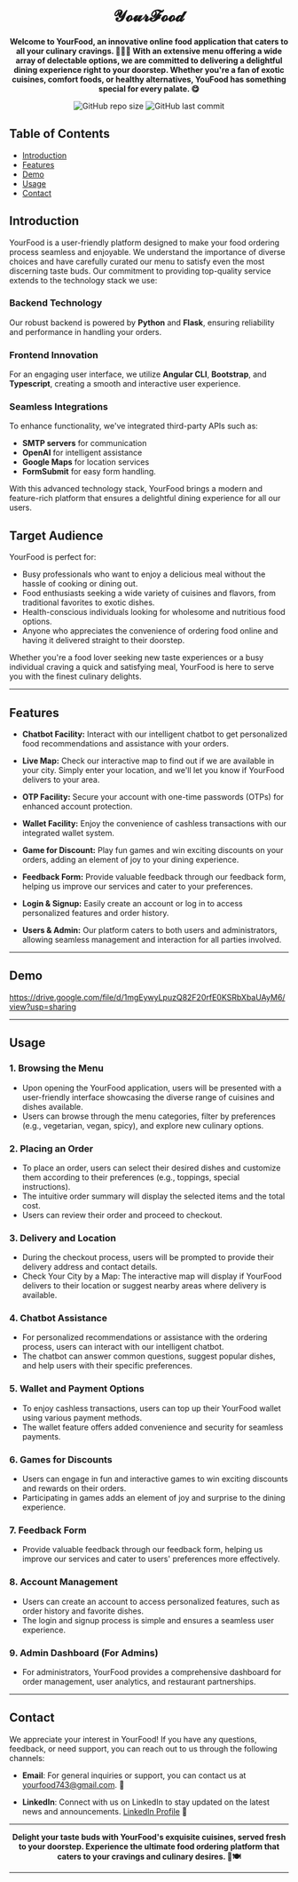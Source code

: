 <h1 align="center">𝓨𝓸𝓾𝓻𝓕𝓸𝓸𝓭</h1>

<p align="center">
  <b>Welcome to YourFood, an innovative online food application that caters to all your culinary cravings. 🍔🍕🥗 With an extensive menu offering a wide array of delectable options, we are committed to delivering a delightful dining experience right to your doorstep. Whether you're a fan of exotic cuisines, comfort foods, or healthy alternatives, YouFood has something special for every palate. 😋</b>
</p>

<p align="center">
  <img alt="GitHub repo size" src="https://img.shields.io/github/repo-size/shalugupta5/YourFood_Frontend">
  <img alt="GitHub last commit" src="https://img.shields.io/github/last-commit/shalugupta5/YourFood_Frontend">
</p>

## Table of Contents
- [Introduction](#introduction)
- [Features](#features)
- [Demo](#demo)
- [Usage](#usage)
- [Contact](#contact)

## Introduction

YourFood is a user-friendly platform designed to make your food ordering process seamless and enjoyable. We understand the importance of diverse choices and have carefully curated our menu to satisfy even the most discerning taste buds. Our commitment to providing top-quality service extends to the technology stack we use:

### Backend Technology
Our robust backend is powered by **Python** and **Flask**, ensuring reliability and performance in handling your orders.

### Frontend Innovation
For an engaging user interface, we utilize **Angular CLI**, **Bootstrap**, and **Typescript**, creating a smooth and interactive user experience.

### Seamless Integrations
To enhance functionality, we've integrated third-party APIs such as:
- **SMTP servers** for communication
- **OpenAI** for intelligent assistance
- **Google Maps** for location services
- **FormSubmit** for easy form handling.

With this advanced technology stack, YourFood brings a modern and feature-rich platform that ensures a delightful dining experience for all our users.

## Target Audience
YourFood is perfect for:
- Busy professionals who want to enjoy a delicious meal without the hassle of cooking or dining out.
- Food enthusiasts seeking a wide variety of cuisines and flavors, from traditional favorites to exotic dishes.
- Health-conscious individuals looking for wholesome and nutritious food options.
- Anyone who appreciates the convenience of ordering food online and having it delivered straight to their doorstep.

Whether you're a food lover seeking new taste experiences or a busy individual craving a quick and satisfying meal, YourFood is here to serve you with the finest culinary delights.

---


## Features

- **Chatbot Facility:** Interact with our intelligent chatbot to get personalized food recommendations and assistance with your orders.

- **Live Map:** Check our interactive map to find out if we are available in your city. Simply enter your location, and we'll let you know if YourFood delivers to your area.

- **OTP Facility:** Secure your account with one-time passwords (OTPs) for enhanced account protection.

- **Wallet Facility:** Enjoy the convenience of cashless transactions with our integrated wallet system.

- **Game for Discount:** Play fun games and win exciting discounts on your orders, adding an element of joy to your dining experience.

- **Feedback Form:** Provide valuable feedback through our feedback form, helping us improve our services and cater to your preferences.

- **Login & Signup:** Easily create an account or log in to access personalized features and order history.

- **Users & Admin:** Our platform caters to both users and administrators, allowing seamless management and interaction for all parties involved.

---

## Demo

https://drive.google.com/file/d/1mgEywyLpuzQ82F20rfE0KSRbXbaUAyM6/view?usp=sharing

---

## Usage

### 1. Browsing the Menu
- Upon opening the YourFood application, users will be presented with a user-friendly interface showcasing the diverse range of cuisines and dishes available.
- Users can browse through the menu categories, filter by preferences (e.g., vegetarian, vegan, spicy), and explore new culinary options.

### 2. Placing an Order
- To place an order, users can select their desired dishes and customize them according to their preferences (e.g., toppings, special instructions).
- The intuitive order summary will display the selected items and the total cost.
- Users can review their order and proceed to checkout.

### 3. Delivery and Location
- During the checkout process, users will be prompted to provide their delivery address and contact details.
- Check Your City by a Map: The interactive map will display if YourFood delivers to their location or suggest nearby areas where delivery is available.

### 4. Chatbot Assistance
- For personalized recommendations or assistance with the ordering process, users can interact with our intelligent chatbot.
- The chatbot can answer common questions, suggest popular dishes, and help users with their specific preferences.

### 5. Wallet and Payment Options
- To enjoy cashless transactions, users can top up their YourFood wallet using various payment methods.
- The wallet feature offers added convenience and security for seamless payments.

### 6. Games for Discounts
- Users can engage in fun and interactive games to win exciting discounts and rewards on their orders.
- Participating in games adds an element of joy and surprise to the dining experience.

### 7. Feedback Form
- Provide valuable feedback through our feedback form, helping us improve our services and cater to users' preferences more effectively.

### 8. Account Management
- Users can create an account to access personalized features, such as order history and favorite dishes.
- The login and signup process is simple and ensures a seamless user experience.

### 9. Admin Dashboard (For Admins)
- For administrators, YourFood provides a comprehensive dashboard for order management, user analytics, and restaurant partnerships.

---

## Contact

We appreciate your interest in YourFood! If you have any questions, feedback, or need support, you can reach out to us through the following channels:

- **Email**: For general inquiries or support, you can contact us at yourfood743@gmail.com. 📧

- **LinkedIn**: Connect with us on LinkedIn to stay updated on the latest news and announcements. [LinkedIn Profile](https://www.linkedin.com/in/km-shalu-gupta-110207247/) 🔗


---

<p align="center">
  <b>Delight your taste buds with YourFood's exquisite cuisines, served fresh to your doorstep. Experience the ultimate food ordering platform that caters to your cravings and culinary desires. 🚀🍽️</b>
</p>

---

